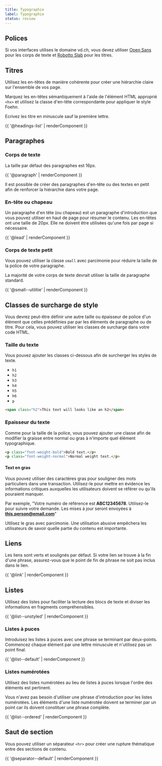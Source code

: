 ```yaml
---
title: Typographie
label: Typographie
status: review
---
```


## Polices

Si vos interfaces utilises le domaine vd.ch, vous devez utiliser [Open
Sans](https://fonts.google.com/specimen/Open+Sans) pour les corps de texte et
[Robotto Slab](https://fonts.google.com/specimen/Roboto+Slab) pour les titres.

## Titres

Utilisez les en-têtes de manière cohérente pour créer une hiérarchie claire sur
l'ensemble de vos page.

Marquez les en-têtes sémantiquement à l'aide de l'élément HTML approprié `<hx>`
et utilisez la classe d'en-tête correspondante pour appliquer le style Foehn.

Ecrivez les titre en minuscule sauf la première lettre.

{{ '@headings-list' | renderComponent }}

## Paragraphes

### Corps de texte

La taille par défaut des paragraphes est 16px.

{{ '@paragraph' | renderComponent }}

Il est possible de créer des paragraphes d'en-tête ou des textes en petit afin
de renforcer la hiérarchie dans votre page.

### En-tête ou chapeau

Un paragraphe d'en tête (ou chapeau) est un paragraphe d'introduction que vous pouvez utiliser
en haut de page pour résumer le contenu. Les en-têtes ont une taille de 20px.
Elle ne doivent être utilisées qu'une fois par page si nécessaire.

{{ '@lead' | renderComponent }}

### Corps de texte petit

Vous pouvez utiliser la classe `small` avec parcimonie pour réduire la taille de
la police de votre paragraphe.

La majorité de votre corps de texte devrait utiliser la taille de paragraphe
standard.

{{ '@small--utilitie' | renderComponent }}

## Classes de surcharge de style

Vous devrez peut-être définir une autre taille ou épaisseur de police d'un
élément que celles prédéfinies par par les éléments de paragraphe ou de titre.
Pour cela, vous pouvez utiliser les classes de surcharge dans votre code HTML.

### Taille du texte

Vous pouvez ajouter les classes ci-dessous afin de surcherger les styles de
texte.
- `h1`
- `h2`
- `h3`
- `h4`
- `h5`
- `h6`
- `p`

```html
<span class="h2">This text will looks like an h2</span>
```

### Epaisseur du texte

Comme pour la taille de la police, vous pouvez ajouter une classe afin de
modifier la graisse entre normal ou gras à n'importe quel élément typographique.

```html
<p class="font-weight-bold">Bold text.</p>
<p class="font-weight-normal">Normal weight text.</p>
```

#### Text en gras

Vous pouvez utiliser des caractères gras pour souligner des mots particuliers
dans une transaction. Utilisez-le pour mettre en évidence les informations
critiques auxquelles les utilisateurs doivent se référer ou qu'ils pouraient
manquer.

Par exemple, "Votre numéro de référence est **ABC12345678**. Utilisez-le pour
suivre votre demande. Les mises à jour seront envoyées à
**this.person@email.com**“

Utilisez le gras avec parcimonie. Une utilisation abusive empêchera les
utilisateurs de savoir quelle partie du contenu est importante.

## Liens

Les liens sont verts et soulignés par défaut. Si votre lien se trouve à la fin
d'une phrase, assurez-vous que le point de fin de phrase ne soit pas inclus dans
le lien.

{{ '@link' | renderComponent }}

## Listes

Utilisez des listes pour faciliter la lecture des blocs de texte et diviser les
informations en fragments compréhensibles.

{{ '@list--unstyled' | renderComponent }}

### Listes à puces

Introduisez les listes à puces avec une phrase se terminant par deux-points.
Commencez chaque élément par une lettre minuscule et n'utilisez pas
un point final.

{{ '@list--default' | renderComponent }}

### Listes numérotées

Utilisez des listes numérotées au lieu de listes à puces lorsque l'ordre des
éléments est pertinent.

Vous n'avez pas besoin d'utiliser une phrase d'introduction pour les listes
numérotées. Les éléments d'une liste numérotée doivent se terminer par un point
car ils doivent constituer une phrase complète.

{{ '@list--ordered' | renderComponent }}

## Saut de section

Vous pouvez utiliser un séparateur `<hr>` pour
créer une rupture thématique entre des sections de contenu. 

{{ '@separator--default' | renderComponent }}
